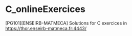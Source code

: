 # C_onlineExercices
[PG101][ENSEIRB-MATMECA]
Solutions for C exercices in https://thor.enseirb-matmeca.fr:4443/
